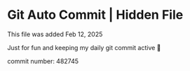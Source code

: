 # Git Auto Commit | Hidden File

This file was added Feb 12, 2025

Just for fun and keeping my daily git commit active 🤪

commit number: 482745
